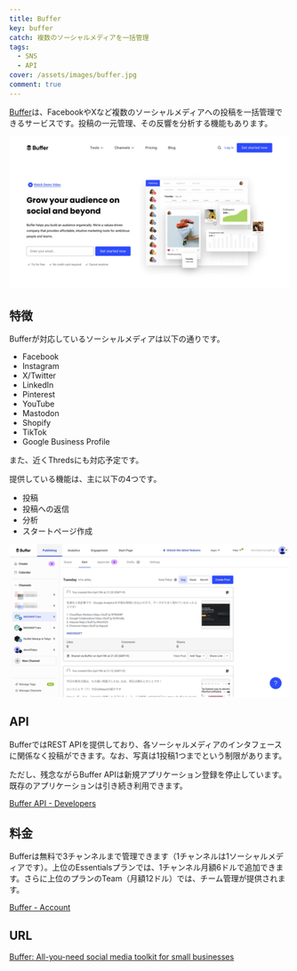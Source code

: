 ```yaml
---
title: Buffer
key: buffer
catch: 複数のソーシャルメディアを一括管理
tags:
  - SNS
  - API
cover: /assets/images/buffer.jpg
comment: true
---
```


[Buffer](https://buffer.com/)は、FacebookやXなど複数のソーシャルメディアへの投稿を一括管理できるサービスです。投稿の一元管理、その反響を分析する機能もあります。

[![BufferのWebサイト](/assets/images/buffer.jpg)](https://buffer.com/)

<!--more-->

## 特徴

Bufferが対応しているソーシャルメディアは以下の通りです。

- Facebook
- Instagram
- X/Twitter
- LinkedIn
- Pinterest
- YouTube
- Mastodon
- Shopify
- TikTok
- Google Business Profile

また、近くThredsにも対応予定です。

提供している機能は、主に以下の4つです。

- 投稿
- 投稿への返信
- 分析
- スタートページ作成

![Bufferの投稿一覧画面](/assets/images/buffer-2.jpg)

## API

BufferではREST APIを提供しており、各ソーシャルメディアのインタフェースに関係なく投稿ができます。なお、写真は1投稿1つまでという制限があります。

ただし、残念ながらBuffer APIは新規アプリケーション登録を停止しています。既存のアプリケーションは引き続き利用できます。

[Buffer API \- Developers](https://buffer.com/developers/api)

## 料金

Bufferは無料で3チャンネルまで管理できます（1チャンネルは1ソーシャルメディアです）。上位のEssentialsプランでは、1チャンネル月額6ドルで追加できます。さらに上位のプランのTeam（月額12ドル）では、チーム管理が提供されます。

[Buffer \- Account](https://account.buffer.com/new-plans/?cta=billing-migration-cta)

## URL

[Buffer: All-you-need social media toolkit for small businesses](https://buffer.com/)
